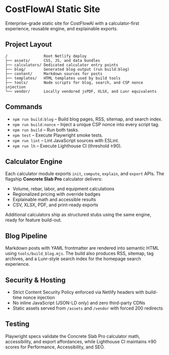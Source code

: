 # CostFlowAI Static Site

Enterprise-grade static site for CostFlowAI with a calculator-first experience, reusable engine, and explainable exports.

## Project Layout

```
/                Root Netlify deploy
├── assets/      CSS, JS, and data bundles
├── calculators/ Dedicated calculator entry points
├── blog/        Generated blog output (run build:blog)
├── content/     Markdown sources for posts
├── templates/   HTML templates used by build tools
├── tools/       Node scripts for blog, search, and CSP nonce injection
└── vendor/      Locally vendored jsPDF, XLSX, and Lunr equivalents
```

## Commands

- `npm run build:blog` – Build blog pages, RSS, sitemap, and search index.
- `npm run build:nonce` – Inject a unique CSP nonce into every script tag.
- `npm run build` – Run both tasks.
- `npm test` – Execute Playwright smoke tests.
- `npm run lint` – Lint JavaScript sources with ESLint.
- `npm run lh` – Execute Lighthouse CI (threshold ≥90).

## Calculator Engine

Each calculator module exports `init`, `compute`, `explain`, and `export` APIs. The flagship **Concrete Slab Pro** calculator delivers:

- Volume, rebar, labor, and equipment calculations
- Regionalized pricing with override badges
- Explainable math and accessible results
- CSV, XLSX, PDF, and print-ready exports

Additional calculators ship as structured stubs using the same engine, ready for feature build-out.

## Blog Pipeline

Markdown posts with YAML frontmatter are rendered into semantic HTML using `tools/build_blog.mjs`. The build also produces RSS, sitemap, tag archives, and a Lunr-style search index for the homepage search experience.

## Security & Hosting

- Strict Content Security Policy enforced via Netlify headers with build-time nonce injection
- No inline JavaScript (JSON-LD only) and zero third-party CDNs
- Static assets served from `/assets` and `/vendor` with forced 200 redirects

## Testing

Playwright specs validate the Concrete Slab Pro calculator math, accessibility, and export affordances, while Lighthouse CI maintains ≥90 scores for Performance, Accessibility, and SEO.
